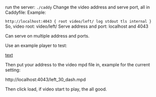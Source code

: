 run the server:
`./caddy`
Change the video address and serve port, all in Caddyfile:
Example:

`http://localhost:4043 {
    root video/left/
    log stdout
    tls internal
}
`
So, 
video root: video/left/
Serve address and port: localhost and 4043

Can serve on multiple address and ports.

Use an example player to test:

[text](https://reference.dashif.org/dash.js/nightly/samples/dash-if-reference-player/index.html)

Then put your address to the video mpd file in, example for the current setting:

http://localhost:4043/left_30_dash.mpd

Then click load, if video start to play, the all good.


